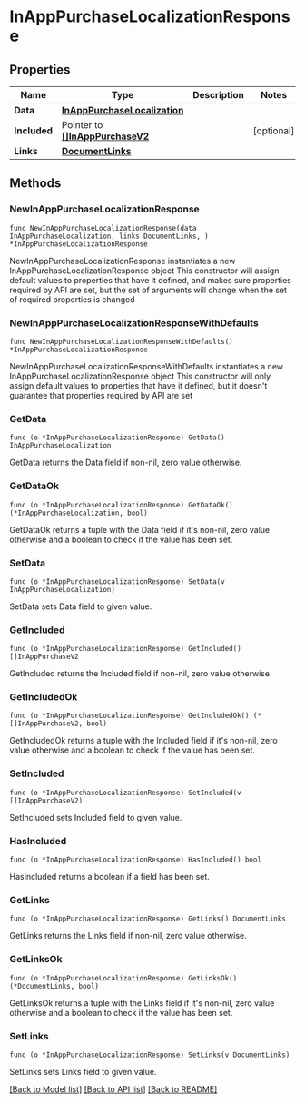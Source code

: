 # InAppPurchaseLocalizationResponse

## Properties

Name | Type | Description | Notes
------------ | ------------- | ------------- | -------------
**Data** | [**InAppPurchaseLocalization**](InAppPurchaseLocalization.md) |  | 
**Included** | Pointer to [**[]InAppPurchaseV2**](InAppPurchaseV2.md) |  | [optional] 
**Links** | [**DocumentLinks**](DocumentLinks.md) |  | 

## Methods

### NewInAppPurchaseLocalizationResponse

`func NewInAppPurchaseLocalizationResponse(data InAppPurchaseLocalization, links DocumentLinks, ) *InAppPurchaseLocalizationResponse`

NewInAppPurchaseLocalizationResponse instantiates a new InAppPurchaseLocalizationResponse object
This constructor will assign default values to properties that have it defined,
and makes sure properties required by API are set, but the set of arguments
will change when the set of required properties is changed

### NewInAppPurchaseLocalizationResponseWithDefaults

`func NewInAppPurchaseLocalizationResponseWithDefaults() *InAppPurchaseLocalizationResponse`

NewInAppPurchaseLocalizationResponseWithDefaults instantiates a new InAppPurchaseLocalizationResponse object
This constructor will only assign default values to properties that have it defined,
but it doesn't guarantee that properties required by API are set

### GetData

`func (o *InAppPurchaseLocalizationResponse) GetData() InAppPurchaseLocalization`

GetData returns the Data field if non-nil, zero value otherwise.

### GetDataOk

`func (o *InAppPurchaseLocalizationResponse) GetDataOk() (*InAppPurchaseLocalization, bool)`

GetDataOk returns a tuple with the Data field if it's non-nil, zero value otherwise
and a boolean to check if the value has been set.

### SetData

`func (o *InAppPurchaseLocalizationResponse) SetData(v InAppPurchaseLocalization)`

SetData sets Data field to given value.


### GetIncluded

`func (o *InAppPurchaseLocalizationResponse) GetIncluded() []InAppPurchaseV2`

GetIncluded returns the Included field if non-nil, zero value otherwise.

### GetIncludedOk

`func (o *InAppPurchaseLocalizationResponse) GetIncludedOk() (*[]InAppPurchaseV2, bool)`

GetIncludedOk returns a tuple with the Included field if it's non-nil, zero value otherwise
and a boolean to check if the value has been set.

### SetIncluded

`func (o *InAppPurchaseLocalizationResponse) SetIncluded(v []InAppPurchaseV2)`

SetIncluded sets Included field to given value.

### HasIncluded

`func (o *InAppPurchaseLocalizationResponse) HasIncluded() bool`

HasIncluded returns a boolean if a field has been set.

### GetLinks

`func (o *InAppPurchaseLocalizationResponse) GetLinks() DocumentLinks`

GetLinks returns the Links field if non-nil, zero value otherwise.

### GetLinksOk

`func (o *InAppPurchaseLocalizationResponse) GetLinksOk() (*DocumentLinks, bool)`

GetLinksOk returns a tuple with the Links field if it's non-nil, zero value otherwise
and a boolean to check if the value has been set.

### SetLinks

`func (o *InAppPurchaseLocalizationResponse) SetLinks(v DocumentLinks)`

SetLinks sets Links field to given value.



[[Back to Model list]](../README.md#documentation-for-models) [[Back to API list]](../README.md#documentation-for-api-endpoints) [[Back to README]](../README.md)


